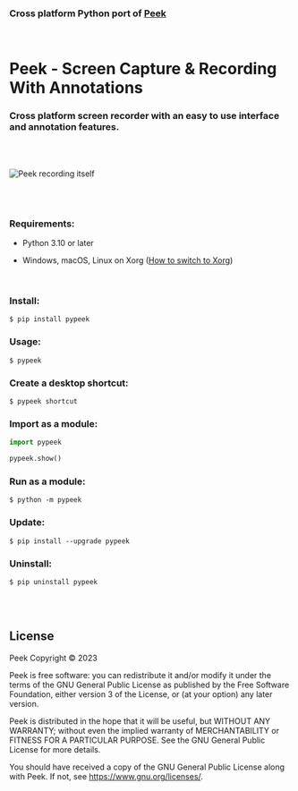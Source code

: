### Cross platform Python port of [Peek](https://github.com/phw/peek)

<br/>

# Peek - Screen Capture & Recording With Annotations

### Cross platform screen recorder with an easy to use interface and annotation features.

<br/>
<br/>

![Peek recording itself](https://raw.githubusercontent.com/firatkiral/pypeek/main/data/art/peek-recording-itself.gif)

<br/>
<br/>

### Requirements:

- Python 3.10 or later

- Windows, macOS, Linux on Xorg ([How to switch to Xorg](https://itsfoss.com/switch-xorg-wayland/))

<br/>

### Install:

```console
$ pip install pypeek
```

### Usage:

```console
$ pypeek
```

### Create a desktop shortcut:

```console
$ pypeek shortcut
```

### Import as a module:

```python
import pypeek

pypeek.show()
```

### Run as a module:

```console
$ python -m pypeek
```

### Update:

```console
$ pip install --upgrade pypeek
```

### Uninstall:

```console
$ pip uninstall pypeek
```

<br/>
<br/>

## License
Peek Copyright © 2023

Peek is free software: you can redistribute it and/or modify
it under the terms of the GNU General Public License as published by
the Free Software Foundation, either version 3 of the License, or
(at your option) any later version.

Peek is distributed in the hope that it will be useful,
but WITHOUT ANY WARRANTY; without even the implied warranty of
MERCHANTABILITY or FITNESS FOR A PARTICULAR PURPOSE.  See the
GNU General Public License for more details.

You should have received a copy of the GNU General Public License
along with Peek. If not, see <https://www.gnu.org/licenses/>.